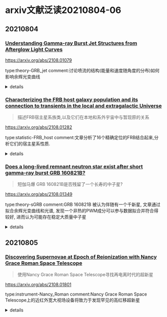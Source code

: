 # arxiv文献泛读20210804-06

## 20210804

### [Understanding Gamma-ray Burst Jet Structures from Afterglow Light Curves](./2108.01079.pdf)

https://arxiv.org/abs/2108.01079

type:theory-GRB_jet
comment:讨论喷流的结构(能量和速度随角度的分布)如何影响余辉光变曲线

<details>
<summary>details</summary>

Authors: Celia Tandon, Nicole Lloyd-Ronning

Gamma-ray bursts (GRBs), associated with the collapse of massive stars or the collisions of compact objects, are the most luminous events in our universe. However, there is still much to learn about the nature of the relativistic jets launched from the central engines of these objects. We examine how jet structure - that is, the energy and velocity distribution as a function of angle - affects observed GRB afterglow light curves. Using the package afterglowpy, we compute light curves arising from an array of possible jet structures, and present the suite of models that can fit the coincident electromagnetic observations of GW190814 (which is likely due to a background AGN). Our work emphasizes not only the need for broadband spectral and timing data to distinguish among jet structure models, but also the necessity for high resolution radio follow-up to help resolve background sources that may mimic a GRB afterglow. 

- 讨论喷流的结构(能量和速度随角度的分布)如何影响余辉光变曲线
- 使用afterglowpy包,作者计算了在各种可能的喷流结构下的光变曲线, 展示了能够拟合GW190814电磁对应体(可能是一个背景AGN)观测的模型.
- 此研究不仅说明, 为了要区分不同的喷流结构, 还需要宽波段测谱和测光数据; 还说明了需要高分辨率的射电后随观测以分辨可能看起来像GRB余辉的背景源

Q:
- 什么是能量随角度的变化?
- 文章讨论了哪些结构性喷流?
- 不同的结构性喷流对余辉大概有何种影响?

---

A:
- 什么是能量随角度的变化?
  - 就是各个方向的辐射的能量不一样

![fig1](./pics/2108.01079_eq1.png)

- 文章讨论了哪些结构性喷流?

  - 描述参数: 归一化能量$E_{iso}$和角宽度$\theta_c$, 以及截止角宽度$\theta_{wing}$. 截止宽度外的能量为0.

  - 高斯轮廓:

    ![eq2](./pics/2108.01079_eq2.png)

  - 中空锥:

    ![pics](./pics/2108.01079_eq3.png)

  - top-hat:

    ![eq4](./pics/2108.01079_eq4.png)

  - 另外一些对余辉光变有影响的参数为: 爆周介质密度$n_0$, 磁场以及电子密度$\epsilon_B$和$\epsilon_e$, 电子分布指数$p$, 观测视角$\theta_{obs}$. 引力波观测对限制观测角作用很大.

- 不同的结构性喷流对余辉大概有何种影响?

  - 文章没有对此的讨论, 只是用三种模型分别对GW190814的射电对应候选体已有的三个数据点(包含一个上限点, 不确定是谁的观测)做了余辉模型拟合(6GHz), 都能拟合得上.

    ![fig5](./pics/2108.01079_fig1.png)

    ![fig5note](./pics/2108.01079_fig1_note.png)

- 此外, VLA在266天时对候选体拍摄的图像显示了一个双瓣结构, 且从该辐射大概能分辨出两个相隔约3''的成分, 大约对应4kpc, 这对于GRB余辉来说尺度太大了, 故作者认为这个候选体并非GRB余辉, 而是一个更老更大的源, 有可能是一个正经历耀发事件的背景AGN.

- 作者认为需要高分辨率射电数据来分辨GW对应体是真的对应体还是背景如AGN.

- 感觉有点

---

- **可调研点: afterglowpy**

</details>


### [Characterizing the FRB host galaxy population and its connection to transients in the local and extragalactic Universe](./2108.01282.pdf)

> 描述FRB宿主星系族类,以及它们在本地和系外宇宙中与暂现原的关系

https://arxiv.org/abs/2108.01282

type:statistic-FRB_host
comment:文章分析了16个精确定位的FRB结合起来,分析它们的宿主星系性质.

<details>
<summary>details</summary>


Authors: Shivani Bhandari, Kasper E. Heintz, Kshitij Aggarwal, et al
Comments: 24 pages, 11 figures, 6 tables. Submitted for publication in the Astrophysical Journal

We present the localization and host galaxies of one repeating and two apparently non-repeating Fast Radio Bursts. FRB20180301A was detected and localized with the Karl G. Jansky Very Large Array to a star-forming galaxy at z=0.3304. FRB20191228A, and FRB20200906A were detected and localized by the Australian Square Kilometre Array Pathfinder to host galaxies at z=0.2430 and z=0.3688, respectively. We combine these with 13 other well-localised FRBs in the literature, and analyse the host galaxy properties. We find no significant differences in the host properties of repeating and apparently non-repeating FRBs. FRB hosts are moderately star-forming, with masses slightly offset from the star-forming main-sequence. Star formation and low-ionization nuclear emission-line region (LINER) emission are major sources of ionization in FRB host galaxies, with the former dominant in repeating FRB hosts. FRB hosts do not track stellar mass and star formation as seen in field galaxies (95% confidence). FRBs are rare in massive red galaxies, suggesting that progenitor formation channels are not solely dominated by delayed channels which lag star formation by gigayears. The global properties of FRB hosts are indistinguishable from core-collapse supernovae (CCSNe) and short gamma-ray bursts (SGRBs) hosts (95% confidence), and the spatial offset (from galaxy centers) of FRBs is consistent with that of the Galactic neutron star population. The spatial offsets of FRBs (normalized to the galaxy effective radius) mostly differs from that of globular clusters (GCs) in late- and early-type galaxies with 95% confidence. 

- 文章给出了三个FRB的位置和宿主星系, 其中一个是重复爆FRB 20180301A, 由VLA发现并定位于z=0.03304处的一个恒星形成星系; 另外的两个明显非重复爆FRB20191228A和FRB20200906A由SKA发现并分别定位于z=0.2430和z=0.3688处的星系.
- 文章将这三个FRB与其它13个精确定位的FRB结合起来,分析它们的宿主星系性质.
  - 重复爆和非重复爆的宿主星系没有明显的差别
  - FRB宿主星系具有中等程度(moderately)的恒星形成(0.03 − 8 $M_{\odot}/yr$), 其质量与star-forming main-sequence稍有差别.
  - 在FRB宿主星系中, 恒星形成以及low-ionization nuclear emission-line region 辐射是电离的主要方式, 其中前者在重复性FRB的宿主星系中占主导.
  - FRB宿主星系的stellar mass和恒星形成率与其它场星系存在区别(FRB hosts do not track stellar mass and star formation as seen in field galaxies (95% confidence))
  - FRB在大质量红星系中很少见, 表明它们的前身星形成途径并非单纯由delayed channels which lag star formation by gigayears主导.
  - FRB宿主星系的整体(global)性质与核塌缩型超新星以及短伽马爆的宿主星系的一些性质(stellar masses, star-formation rates, projected physical offsets, absolute r-band magnitudes, and specific SFRs)并无差别(indistinguishable).
  - FRB在宿主星系中的位置(相对星系中心的偏移量)与系内中子星的位置相当.
  - FRB在宿主星系中的位置与球状星团在晚型和早型星系中的位置大部分都不一样.

---

Q&A:

- star-formation main-sequence是什么?

  - 星系的恒星形成率与星系的恒星质量之间存在一个幂律关系, 在这个关系上的成为"主序恒星形成星系"

  > Recent advances have led to an emerging picture where most galaxies form stars at a level dictated mainly by their stellar masses, and regulated by secular processes. This is seen as a rather tight relation between galaxy star formation rate (SFR) and stellar mass, so called main sequence of star forming galaxyies, in place from redshift ~0 up to ~4. [ref](./refs/1812.07057.pdf)

- low-ionization nuclear emission-line region是什么?如何形成的?有什么特征?

  > A **low-ionization nuclear emission-line region** (LINER) is a type of [galactic](https://en.wikipedia.org/wiki/Galaxy) [nucleus](https://en.wikipedia.org/wiki/Galaxy_nucleus) that is defined by its [spectral line emission](https://en.wikipedia.org/wiki/Spectral_line).  The spectra typically include line emission from [weakly ionized](https://en.wikipedia.org/wiki/Ion) or neutral atoms, such as [O](https://en.wikipedia.org/wiki/Oxygen), [O+](https://en.wikipedia.org/wiki/Oxygen), [N+](https://en.wikipedia.org/wiki/Nitrogen), and [S+](https://en.wikipedia.org/wiki/Sulfur).  Conversely, the spectral line emission from [strongly ionized](https://en.wikipedia.org/wiki/Ion) atoms, such as [O++](https://en.wikipedia.org/wiki/Oxygen), [Ne++](https://en.wikipedia.org/wiki/Neon), and [He+](https://en.wikipedia.org/wiki/Helium), is relatively weak.

- FRB宿主星系与其它星系的区别?

  > We observe a dearth of red galaxies in our current sample of FRB host galaxies.

  ![fig5](./pics/2108.01282_fig5.png)

  > Thus, we conclude that FRB hosts have lower M∗, SFR and sSFR than randomly selected field galaxies weighted by M∗, SFR or sSFR.

  ![fig6](./pics/2108.01282_fig6.png)

  ![fig6note](./pics/2108.01282_fig6_note.png)

- FRB前身星问题?

  > We find that FRBs in our sample do not track the stellar mass and in general are not hosted in old, red and dead galaxies which have old stellar population. The dearth of FRBs in the massive red galaxies suggest that **FRBs are not solely produced in channels with a large average delay between star formation and the FRB source formation** such as magnetars formed via compact object-related systems, including neutron star mergers, or the AIC of a white dwarf to a neutron star. **Current data supports a mix of prompt (core-collapse SNe) and delayed channels for producing FRB progenitors, suggesting that they are drawn from the general stellar population rather than an exotic and rare subpopulation.** Furthermore, FRB hosts do not follow the specific SFRs of star-forming galaxies, nor do they track the star formation rates of field galaxies in the nearby Universe.

  - FRB不仅只通过从恒星形成到FRB前身形成之间有很长时间延迟的途径产生, 也会通过一些瞬时(prompt)过程(CCSNe)产生.???

---

背景知识:

- 大多数FRB发生的位置显著偏离其宿主星系的中心, 且这些位置并不位于那些高于星系平均恒星形成和平均stellar mass surface densities的区域.
- 大多数FRB宿主星系在红外波段显示出旋臂特征, 且FRB发生的位置应该在旋臂上.
- 一些分析(host-burst offset distribution and other host properties)排除了LGRB和SLSNe是FRB来源的可能性, 支持致密星合并事件,吸积导致的白矮星塌缩以及核塌缩超新星作为非重复性FRB可能的产生机制.

</details>


### [Does a long-lived remnant neutron star exist after short gamma-ray burst GRB 160821B?](./2108.01349.pdf)

> 短伽马爆 GRB 160821B是否残留了一个长寿的中子星?

https://arxiv.org/abs/2108.01349

type:theory-sGRB
comment:GRB 160821B 被认为伴随有一个千新星, 文章通过拟合余辉光变曲线和光谱, 发现一个非热的PWM成分可以参与数据拟合并符合得较好, 进而认为可能存在稳定大质量中子星

<details>
<summary>details</summary>

Authors: Guang-Lei Wu, Yun-Wei Yu, Jin-Ping Zhu
Comments: 7 pages, 2 figures

Mergers of double neutron stars (DNSs) could lead to the formation of a long-lived massive remnant NS, which has been previously suggested to explain the AT 2017gfo kilonova emission in the famous GW170817 event. For an NS-affected kilonova, it is expected that a non-thermal emission component can be contributed by a pulsar wind nebula (PWN), which results from the interaction of the wind from the remnant NS with the preceding merger ejecta. Then, the discovery of such a non-thermal PWN emission can provide an evidence for the existence of the remnant NS. Similar to GRB 170817A, GRB 160821B is also one of the nearest short gamma-ray bursts (SGRBs). A candidate kilonova is widely believed to appear in the ultraviolet-optical-infrared afterglows of GRB 160821B. Here, by modeling the afterglow light curves and spectra of GRB 160821B, we find that the invoking of a non-thermal PWN emission can indeed be well consistent with the observational data. This may indicate that the formation of a stable massive NS could be not rare in the DNS merger events and, thus, the equation of state of the post-merger NSs should be stiff enough. 

- 双中子星并合时发生的短伽马爆可能会遗留下一个长寿的大质量中子星. 
- 对于一个受中子星影响的千新星, 中子星星风与抛射物相互作用而形成的脉冲星星风星云可能会贡献非热的辐射成分.
- GRB 160821B 被认为伴随有一个千新星, 文章通过拟合余辉光变曲线和光谱, 发现一个非热的PWM成分可以参与数据拟合并符合得较好, 文章进而认为这可能表示双子星并合后形成一稳定的大质量中子星这一现象可能并不罕见.

</details>

## 20210805

### [Discovering Supernovae at Epoch of Reionization with Nancy Grace Roman Space Telescope](./2108.01801.pdf)

> 使用Nancy Grace Roman Space Telescope寻找再电离时代的超新星

https://arxiv.org/abs/2108.01801

type:instrument-Nancy_Roman
comment:Nancy Grace Roman Space Telescope上的近红外宽大视场设备将致力于发现罕见的高红移超新星

<details>
<summary>details</summary>

Authors: Takashi J. Moriya, Robert M. Quimby, Brant E. Robertson
Comments: 14 pages, 9 figures, 1 table, submitted to The Astrophysical Journal

Massive stars play critical roles for the reionization of the Universe. Individual massive stars at the reionization epoch (z > 6) are too faint to observe and quantify their contributions to reionization. Some massive stars, however, explode as superluminous supernovae (SLSNe) or pair-instability supernovae (PISNe) that are luminous enough to observe even at z > 6 and allow for the direct characterization of massive star properties at the reionization epoch. In addition, hypothetical long-sought-after PISNe are expected to be present preferentially at high redshifts, and their discovery will have a tremendous impact on our understanding of massive star evolution and the formation of stellar mass black holes. 

The near-infrared Wide Field Instrument on Nancy Grace Roman Space Telescope will excel at discovering such rare high-redshift supernovae. In this work, we investigate the best survey strategy to discover and identify SLSNe and PISNe at z > 6 with Roman. We show that the combination of the F158 and F213 filters can clearly separate both SLSNe and PISNe at z > 6 from nearby supernovae through their colors and magnitudes. The limiting magnitudes are required to be 27.0 mag and 26.5 mag in the F158 and F213 filters, respectively, to identify supernovae at z > 6. If we conduct a 10 deg2 transient survey with these limiting magnitudes for 5 years with a cadence of one year, we expect to discover 22.5 +- 2.8 PISNe and 3.1 +- 0.3 SLSNe at z > 6, depending on the cosmic star-formation history. The same survey is estimated to discover 76.1 +- 8.2 PISNe and 9.1 +- 0.9 SLSNe at 5 < z < 6. Such a supernova survey requires the total observational time of approximately 525 hours in 5 years. The legacy data acquired with the survey will also be beneficial for many different science cases including the study of high-redshift galaxies. 

- 一些z>6的大质量恒星会以超亮超新星或者对不稳定超新星(PISNe)的形式爆发. 观测这样的超新星有助于了解再电离时期的大质量恒星的性质.
- Nancy Grace Roman Space Telescope上的近红外宽大视场设备将致力于发现这类罕见的高红移超新星. 文章研究了使用该望远镜发现和证认z>6的SLSNe 和 PISNe的最佳巡天策略, 论述了使用F158和F213滤光片的组合可以将这两类超新星从其它种类超新星中区分开.
- 要达到目的, 两滤光片的极限星等分别应该达到27等和26.5等.
- 如果以这样的深度进行5年(周期为一年)的10平方度暂现源巡天, 则预期发现z>6的22.5+-2.8个PISNe和3.1+-0.3个SLSNe, 以及5<z<6的76.1+-8.2个PISNe和9.1+-0.9个SLSNe

---

Q:

- Nancy Grace Roman Space Telescope?

  > Roman, which is planned to be launched in the mid-2020’s, will enable community-driven transient survey programs that can discover SNe at z > 6.

- 10平方度巡天?

  >  The Roman Wide Field Instrument has an effective field-of-view of 0.281 deg2 and requires 36 pointings to cover a 10 deg2 area.

- F158, F213?

  ![fig2](./pics/2108.01801_fig2.png)

- [Nancy wiki](https://en.wikipedia.org/wiki/Nancy_Grace_Roman_Space_Telescope)

</details>
